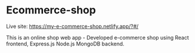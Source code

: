 # Ecommerce-shop
Live site: https://my-e-commerce-shop.netlify.app/?#/

This is an online shop web app - 
Developed e-commerce shop using React frontend, Express.js Node.js MongoDB backend.

